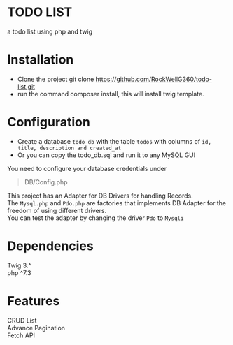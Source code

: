 # TODO LIST

a todo list using php and twig

# Installation

* Clone the project git clone https://github.com/RockWellG360/todo-list.git
* run the command composer install, this will install twig template.

# Configuration

* Create a database `todo_db` with the table `todos` with columns of `id, title, description and created_at`
* Or you can copy the todo_db.sql and run it to any MySQL GUI

You need to configure your database credentials under
> DB/Config.php

This project has an Adapter for DB Drivers for handling Records. <br />
The `Mysql.php` and `Pdo.php` are factories that implements DB Adapter for the freedom of using different drivers. <br />
You can test the adapter by changing the driver `Pdo` to `Mysqli`

# Dependencies

Twig 3.^  <br />
php ^7.3

# Features

CRUD List  <br />
Advance Pagination  <br />
Fetch API
